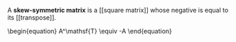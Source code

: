 A **skew-symmetric matrix** is a [[square matrix]] whose negative is equal to its [[transpose]].

\begin{equation}
A^\mathsf{T} \equiv -A
\end{equation}